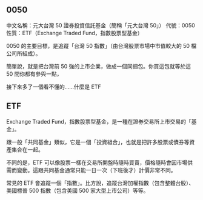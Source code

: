 ## 0050

中文名稱：元大台灣 50 證券投資信託基金（簡稱「元大台灣 50」）
代號：0050
性質：ETF（Exchange Traded Fund，指數股票型基金）

0050 的主要目標，是追蹤「台灣 50 指數」（由台灣股票市場中市值較大的 50 檔公司所組成）。

簡單說，就是把台灣前 50 強的上市企業，做成一個同捆包。你買這包就等於這 50 間你都有參與一點，

接下來多了一個看不懂的......什麼是 ETF

## ETF

Exchange Traded Fund，指數股票型基金，是一種在證券交易所上市交易的「基金」。

跟一般「共同基金」類似，它是一個「投資組合」，也就是把許多股票或債券等資產集合在一起。

不同的是，ETF 可以像股票一樣在交易所開盤時隨時買賣，價格隨時會因市場供需而變動。這跟共同基金通常只能一日一次（下班後才）計價非常不同。

常見的 ETF 會追蹤一個「指數」。比方說，追蹤台灣加權指數（包含整體台股）、美國標普 500 指數（包含美國 500 家大型上市公司）等等。
